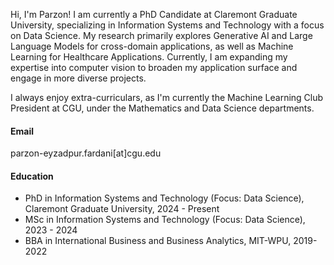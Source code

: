Hi, I'm Parzon! I am currently a PhD Candidate at Claremont Graduate University, specializing in Information Systems and Technology with a focus on Data Science. My research primarily explores Generative AI and Large Language Models for cross-domain applications, as well as Machine Learning for Healthcare Applications. Currently, I am expanding my expertise into computer vision to broaden my application surface and engage in more diverse projects.

I always enjoy extra-curriculars, as I'm currently the Machine Learning Club President at CGU, under the Mathematics and Data Science departments. 

#### Email
parzon-eyzadpur.fardani[at]cgu.edu

#### Education
- PhD in Information Systems and Technology (Focus: Data Science), Claremont Graduate University, 2024 - Present
- MSc in Information Systems and Technology (Focus: Data Science), 2023 - 2024
- BBA in International Business and Business Analytics, MIT-WPU, 2019-2022



